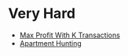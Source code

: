 # Very Hard

* [Max Profit With K Transactions](./MaxProfitWithKTransactions.java)
* [Apartment Hunting](./ApartmentHunting.java)
